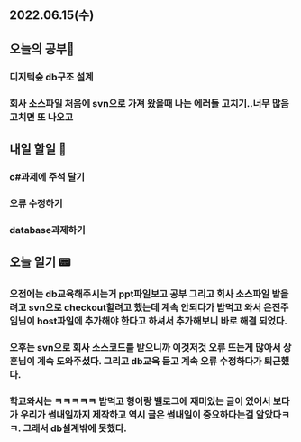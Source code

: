## 2022.06.15(수)

## 오늘의 공부🎉
### 디지텍숲 db구조 설계
### 회사 소스파일 처음에 svn으로 가져 왔을때 나는 에러들 고치기..너무 많음 고치면 또 나오고
## 내일 할일 🎯
### c#과제에 주석 달기
### 오류 수정하기
### database과제하기
## 오늘 일기 📟
###  오전에는 db교육해주시는거 ppt파일보고 공부 그리고 회사 소스파일 받을려고 svn으로 checkout할려고 했는데 계속 안되다가 밥먹고 와서 은진주임님이 host파일에 추가해야 한다고 하셔서 추가해보니 바로 해결 되었다. 

### 오후는 svn으로 회사 소스코드를 받으니까 이것저것 오류 뜨는게 많아서 상훈님이 계속 도와주셨다. 그리고 db교육 듣고 계속 오류 수정하다가 퇴근했다.

### 학교와서는 ㅋㅋㅋㅋㅋ 밥먹고 형이랑 밸로그에 재미있는 글이 있어서 보다가 우리가 썸내일까지 제작하고 역시 글은 썸내일이 중요하다는걸 알았다ㅋㅋ. 그래서 db설계밖에 못했다.